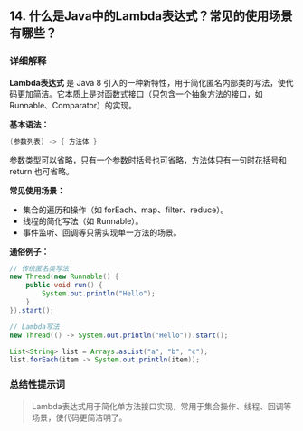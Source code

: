 ## 14. 什么是Java中的Lambda表达式？常见的使用场景有哪些？

### 详细解释

**Lambda表达式** 是 Java 8 引入的一种新特性，用于简化匿名内部类的写法，使代码更加简洁。它本质上是对函数式接口（只包含一个抽象方法的接口，如 Runnable、Comparator）的实现。

**基本语法：**
```java
(参数列表) -> { 方法体 }
```
参数类型可以省略，只有一个参数时括号也可省略，方法体只有一句时花括号和 return 也可省略。

**常见使用场景：**
- 集合的遍历和操作（如 forEach、map、filter、reduce）。
- 线程的简化写法（如 Runnable）。
- 事件监听、回调等只需实现单一方法的场景。

**通俗例子：**
```java
// 传统匿名类写法
new Thread(new Runnable() {
    public void run() {
        System.out.println("Hello");
    }
}).start();

// Lambda写法
new Thread(() -> System.out.println("Hello")).start();

List<String> list = Arrays.asList("a", "b", "c");
list.forEach(item -> System.out.println(item));
```

### 总结性提示词

> Lambda表达式用于简化单方法接口实现，常用于集合操作、线程、回调等场景，使代码更简洁明了。